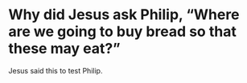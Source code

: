 # Why did Jesus ask Philip, “Where are we going to buy bread so that these may eat?”

Jesus said this to test Philip.

